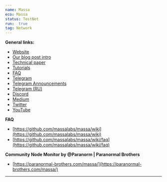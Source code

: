 ```yaml
---
name: Massa
eco: Massa
status: TestNet
run:  true
tag: Network
---
```


**General links:** 
- [Website](https://massa.net/)
- [Our blog post intro](https://massa.net/blog/post/0/) 
- [Technical paper](https://arxiv.org/abs/1803.09029) 
- [Tutorials](https://github.com/massalabs/massa/) 
- [FAQ](https://github.com/massalabs/massa/faq)
- [Telegram](https://t.me/joinchat/QXPD83xkq7RiZjY0) 
- [Telegram Announcements](https://t.me/massa_latest_news) 
- [Telegram (RU)](https://t.me/massa_ru)
- [Discord](https://discord.gg/jCEQsWwwar)
- [Medium](https://massalabs.medium.com/) 
- [Twitter](https://twitter.com/MassaLabs/) 
- [YouTube](https://www.youtube.com/channel/UChVfdvYpn0eFk4B-T7TGmOg)

**FAQ** 
- [https://github.com/massalabs/massa/wiki](https://github.com/massalabs/massa/wiki)
- [https://github.com/massalabs/massa/wiki/faq](https://github.com/massalabs/massa/wiki/faq)

**Community Node Monitor by @Paranorm | Paranormal Brothers**
- [https://paranormal-brothers.com/massa/](https://paranormal-brothers.com/massa/)

***